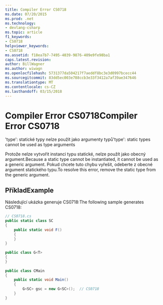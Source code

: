```yaml
---
title: Compiler Error CS0718
ms.date: 07/20/2015
ms.prod: .net
ms.technology:
- devlang-csharp
ms.topic: article
f1_keywords:
- CS0718
helpviewer_keywords:
- CS0718
ms.assetid: f18ea7b7-7495-4039-9876-409e9fe98ba1
caps.latest.revision: 
author: BillWagner
ms.author: wiwagn
ms.openlocfilehash: 5731377da504217f7aeddf8bc3e3d0997bcecc44
ms.sourcegitcommit: 83dd5ec003e788ccb3e33f3412a7af39ae347646
ms.translationtype: MT
ms.contentlocale: cs-CZ
ms.lasthandoff: 03/15/2018
---
```

# <a name="compiler-error-cs0718"></a><span data-ttu-id="19a0c-102">Compiler Error CS0718</span><span class="sxs-lookup"><span data-stu-id="19a0c-102">Compiler Error CS0718</span></span>
<span data-ttu-id="19a0c-103">'type': statické typy nelze použít jako argumenty typů</span><span class="sxs-lookup"><span data-stu-id="19a0c-103">'type': static types cannot be used as type arguments</span></span>  
  
 <span data-ttu-id="19a0c-104">Protože nelze vytvořit instanci typu statické, nelze použít jako obecný argument.</span><span class="sxs-lookup"><span data-stu-id="19a0c-104">Because a static type cannot be instantiated, it cannot be used as a generic argument.</span></span> <span data-ttu-id="19a0c-105">Pokud chcete tuto chybu vyřešit, odeberte z obecné argument statického typu.</span><span class="sxs-lookup"><span data-stu-id="19a0c-105">To resolve this error, remove the static type from the generic argument.</span></span>  
  
## <a name="example"></a><span data-ttu-id="19a0c-106">Příklad</span><span class="sxs-lookup"><span data-stu-id="19a0c-106">Example</span></span>  
 <span data-ttu-id="19a0c-107">Následující ukázka generuje CS0718:</span><span class="sxs-lookup"><span data-stu-id="19a0c-107">The following sample generates CS0718:</span></span>  
  
```csharp  
// CS0718.cs  
public static class SC  
{  
    public static void F()  
    {  
    }  
}  
  
public class G<T>  
{  
}  
  
public class CMain  
{  
    public static void Main()  
    {  
        G<SC> gsc = new G<SC>();  // CS0718  
    }  
}  
```
